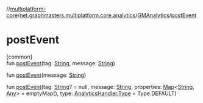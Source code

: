 //[multiplatform-core](../../../index.md)/[net.graphmasters.multiplatform.core.analytics](../index.md)/[GMAnalytics](index.md)/[postEvent](post-event.md)

# postEvent

[common]\
fun [postEvent](post-event.md)(tag: [String](https://kotlinlang.org/api/latest/jvm/stdlib/kotlin/-string/index.html), message: [String](https://kotlinlang.org/api/latest/jvm/stdlib/kotlin/-string/index.html))

fun [postEvent](post-event.md)(message: [String](https://kotlinlang.org/api/latest/jvm/stdlib/kotlin/-string/index.html))

fun [postEvent](post-event.md)(tag: [String](https://kotlinlang.org/api/latest/jvm/stdlib/kotlin/-string/index.html)? = null, message: [String](https://kotlinlang.org/api/latest/jvm/stdlib/kotlin/-string/index.html), properties: [Map](https://kotlinlang.org/api/latest/jvm/stdlib/kotlin.collections/-map/index.html)&lt;[String](https://kotlinlang.org/api/latest/jvm/stdlib/kotlin/-string/index.html), [Any](https://kotlinlang.org/api/latest/jvm/stdlib/kotlin/-any/index.html)&gt; = emptyMap(), type: [AnalyticsHandler.Type](../-analytics-handler/-type/index.md) = Type.DEFAULT)

